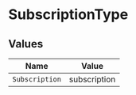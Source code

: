 # SubscriptionType


## Values

| Name           | Value          |
| -------------- | -------------- |
| `Subscription` | subscription   |